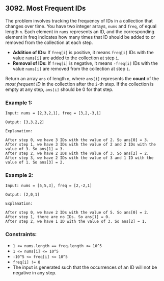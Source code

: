 ## 3092. Most Frequent IDs

The problem involves tracking the frequency of IDs in a collection that changes over time. You have two integer arrays, ```nums``` and ```freq```, of equal length ```n```. Each element in ```nums``` represents an ID, and the corresponding element in freq indicates how many times that ID should be added to or removed from the collection at each step.

* **Addition of IDs:** If ```freq[i]``` is positive, it means ```freq[i]``` IDs with the value ```nums[i]``` are added to the collection at step ```i```.
* **Removal of IDs:** If ```freq[i]``` is negative, it means ```-freq[i]``` IDs with the value ```nums[i]``` are removed from the collection at step ```i```.

Return an array ```ans``` of length ```n```, where ```ans[i]``` represents the **count** of the *most frequent ID* in the collection after the ```i```-th step. If the collection is empty at any step, ```ans[i]``` should be 0 for that step.

### Example 1:
```
Input: nums = [2,3,2,1], freq = [3,2,-3,1]

Output: [3,3,2,2]

Explanation:

After step 0, we have 3 IDs with the value of 2. So ans[0] = 3.
After step 1, we have 3 IDs with the value of 2 and 2 IDs with the value of 3. So ans[1] = 3.
After step 2, we have 2 IDs with the value of 3. So ans[2] = 2.
After step 3, we have 2 IDs with the value of 3 and 1 ID with the value of 1. So ans[3] = 2.
```
### Example 2:
```
Input: nums = [5,5,3], freq = [2,-2,1]

Output: [2,0,1]

Explanation:

After step 0, we have 2 IDs with the value of 5. So ans[0] = 2.
After step 1, there are no IDs. So ans[1] = 0.
After step 2, we have 1 ID with the value of 3. So ans[2] = 1.
```

### Constraints:

* ```1 <= nums.length == freq.length <= 10^5```
* ```1 <= nums[i] <= 10^5```
* ```-10^5 <= freq[i] <= 10^5```
* ```freq[i] != 0```
* The input is generated such that the occurrences of an ID will not be negative in any step.